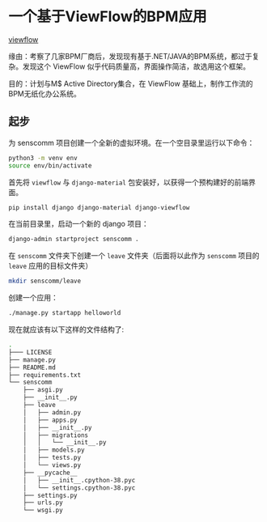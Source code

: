 # 一个基于ViewFlow的BPM应用

[viewflow](https://github.com/viewflow/viewflow)

缘由：考察了几家BPM厂商后，发现现有基于.NET/JAVA的BPM系统，都过于复杂。发现这个 ViewFlow 似乎代码质量高，界面操作简洁，故选用这个框架。

目的：计划与M$ Active Directory集合，在 ViewFlow 基础上，制作工作流的BPM无纸化办公系统。

## 起步

为 senscomm 项目创建一个全新的虚拟环境。在一个空目录里运行以下命令：

```bash
python3 -m venv env
source env/bin/activate
```

首先将 `viewflow` 与 `django-material` 包安装好，以获得一个预构建好的前端界面。

```bash
pip install django django-material django-viewflow
```

在当前目录里，启动一个新的 django 项目：

```bash
django-admin startproject senscomm .
```

在 `senscomm` 文件夹下创建一个 `leave` 文件夹（后面将以此作为 `senscomm` 项目的 `leave` 应用的目标文件夹）

```bash
mkdir senscomm/leave
```

创建一个应用：

```bash
./manage.py startapp helloworld
```

现在就应该有以下这样的文件结构了:

```bash
.
├─── LICENSE
├── manage.py
├── README.md
├── requirements.txt
└── senscomm
    ├── asgi.py
    ├── __init__.py
    ├── leave
    │   ├── admin.py
    │   ├── apps.py
    │   ├── __init__.py
    │   ├── migrations
    │   │   └── __init__.py
    │   ├── models.py
    │   ├── tests.py
    │   └── views.py
    ├── __pycache__
    │   ├── __init__.cpython-38.pyc
    │   └── settings.cpython-38.pyc
    ├── settings.py
    ├── urls.py
    └── wsgi.py

```
